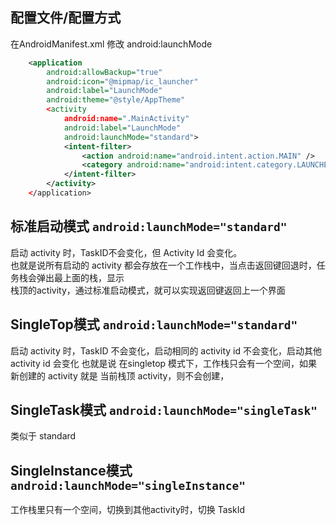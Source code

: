 ## 配置文件/配置方式
在AndroidManifest.xml 修改 android:launchMode
```xml
    <application
        android:allowBackup="true"
        android:icon="@mipmap/ic_launcher"
        android:label="LaunchMode"
        android:theme="@style/AppTheme"
        <activity
            android:name=".MainActivity"
            android:label="LaunchMode"
            android:launchMode="standard">
            <intent-filter>
                <action android:name="android.intent.action.MAIN" />
                <category android:name="android:intent.category.LAUNCHER"/>
            </intent-filter>
        </activity>
    </application>
```

## 标准启动模式 `android:launchMode="standard"`
启动 activity 时，TaskID不会变化，但 Activity Id 会变化。  
也就是说所有启动的 activity 都会存放在一个工作栈中，当点击返回键回退时，任务栈会弹出最上面的栈，显示  
栈顶的activity，通过标准启动模式，就可以实现返回键返回上一个界面

## SingleTop模式 `android:launchMode="standard"`
启动 activity 时，TaskID 不会变化，启动相同的 activity id 不会变化，启动其他activity id 会变化
也就是说 在singletop 模式下，工作栈只会有一个空间，如果新创建的 activity 就是 当前栈顶 activity，则不会创建，

## SingleTask模式 `android:launchMode="singleTask"`
类似于 standard

## SingleInstance模式 `android:launchMode="singleInstance"`
工作栈里只有一个空间，切换到其他activity时，切换 TaskId

